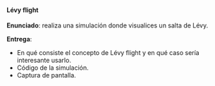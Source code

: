 #### Lévy flight

**Enunciado**: realiza una simulación donde visualices un salta de Lévy.

**Entrega**: 

- En qué consiste el concepto de Lévy flight y en qué caso sería interesante usarlo. 
- Código de la simulación.
- Captura de pantalla.


